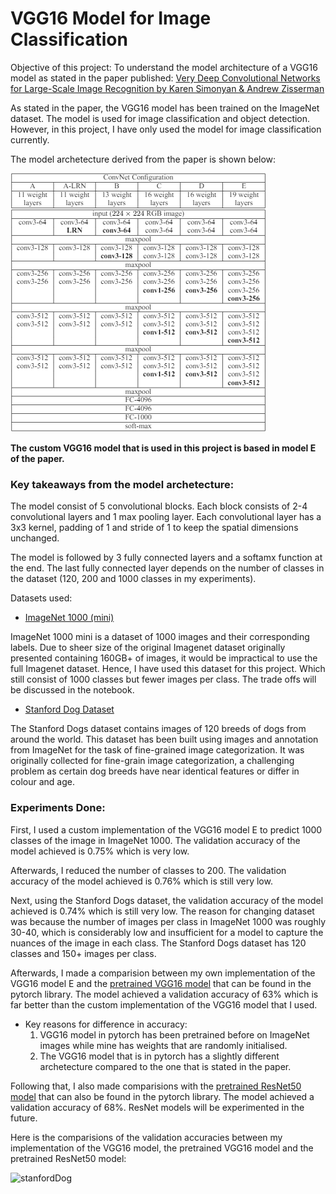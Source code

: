 <h1>VGG16 Model for Image Classification</h1>

Objective of this project: To understand the model architecture of a VGG16 model as stated in the paper published: [Very Deep Convolutional Networks for Large-Scale Image Recognition by Karen Simonyan & Andrew Zisserman](https://arxiv.org/abs/1409.1556)

As stated in the paper, the VGG16 model has been trained on the ImageNet dataset. The model is used for image classification and object detection. However, in this project, I have only used the model for image classification currently.

The model archetecture derived from the paper is shown below:

![model archetecture](./images/vgg16.png)

<b>The custom VGG16 model that is used in this project is based in model E of the paper.</b>

<h3>Key takeaways from the model archetecture:</h3>

The model consist of 5 convolutional blocks. Each block consists of 2-4 convolutional layers and 1 max pooling layer. Each convolutional layer has a 3x3 kernel, padding of 1 and stride of 1 to keep the spatial dimensions unchanged.

The model is followed by 3 fully connected layers and a softamx function at the end. The last fully connected layer depends on the number of classes in the dataset (120, 200 and 1000 classes in my experiments).

Datasets used:

- [ImageNet 1000 (mini)](https://www.kaggle.com/datasets/ifigotin/imagenetmini-1000)

ImageNet 1000 mini is a dataset of 1000 images and their corresponding labels. Due to sheer size of the original Imagenet dataset originally presented containing 160GB+ of images, it would be impractical to use the full Imagenet dataset. Hence, I have used this dataset for this project. Which still consist of 1000 classes but fewer images per class. The trade offs will be discussed in the notebook.

- [Stanford Dog Dataset](https://www.kaggle.com/datasets/jessicali9530/stanford-dogs-dataset)

The Stanford Dogs dataset contains images of 120 breeds of dogs from around the world. This dataset has been built using images and annotation from ImageNet for the task of fine-grained image categorization. It was originally collected for fine-grain image categorization, a challenging problem as certain dog breeds have near identical features or differ in colour and age.

<h3>Experiments Done:</h3>

First, I used a custom implementation of the VGG16 model E to predict 1000 classes of the image in ImageNet 1000. The validation accuracy of the model achieved is 0.75% which is very low.

Afterwards, I reduced the number of classes to 200. The validation accuracy of the model achieved is 0.76% which is still very low.

Next, using the Stanford Dogs dataset, the validation accuracy of the model achieved is 0.74% which is still very low. The reason for changing dataset was because the number of images per class in ImageNet 1000 was roughly 30-40, which is considerably low and insufficient for a model to capture the nuances of the image in each class. The Stanford Dogs dataset has 120 classes and 150+ images per class.

Afterwards, I made a comparision between my own implementation of the VGG16 model E and the [pretrained VGG16 model](https://pytorch.org/vision/main/models/generated/torchvision.models.vgg16.html) that can be found in the pytorch library. The model achieved a validation accuracy of 63% which is far better than the custom implementation of the VGG16 model that I used.

- Key reasons for difference in accuracy:
  1. VGG16 model in pytorch has been pretrained before on ImageNet images while mine has weights that are randomly initialised.
  2. The VGG16 model that is in pytorch has a slightly different archetecture compared to the one that is stated in the paper.

Following that, I also made comparisions with the [pretrained ResNet50 model](https://pytorch.org/vision/main/models/generated/torchvision.models.resnet50.html) that can also be found in the pytorch library. The model achieved a validation accuracy of 68%. ResNet models will be experimented in the future.

Here is the comparisions of the validation accuracies between my implementation of the VGG16 model, the pretrained VGG16 model and the pretrained ResNet50 model:

![stanfordDog](./images/stanfordDog.png)

